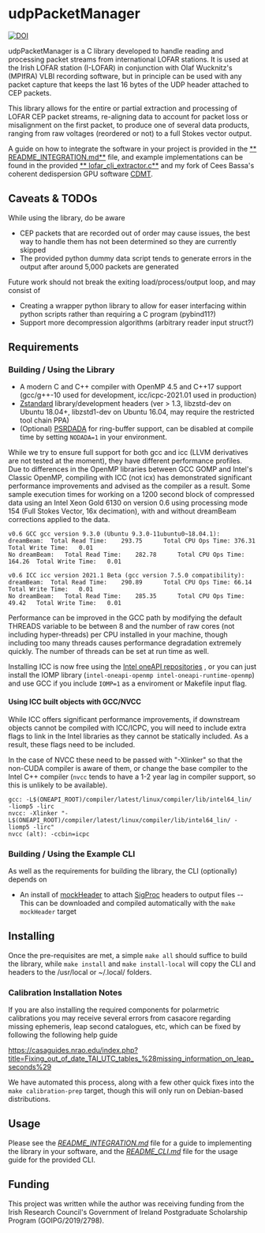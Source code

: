 udpPacketManager
================
[![DOI](https://zenodo.org/badge/DOI/10.5281/zenodo.4249771.svg)](https://doi.org/10.5281/zenodo.4249771)

udpPacketManager is a C library developed to handle reading and processing packet streams from international LOFAR
stations. It is used at the Irish LOFAR station (I-LOFAR) in conjunction with Olaf Wucknitz's (MPIfRA) VLBI recording
software, but in principle can be used with any packet capture that keeps the last 16 bytes of the UDP header attached
to CEP packets.

This library allows for the entire or partial extraction and processing of LOFAR CEP packet streams, re-aligning data to
account for packet loss or misalignment on the first packet, to produce one of several data products, ranging from raw
voltages (reordered or not) to a full Stokes vector output.

A guide on how to integrate the software in your project is provided in the [**
README_INTEGRATION.md**](docs/README_INTEGRATION.md) file, and example implementations can be found in the provided [**
lofar_cli_extractor.c**](src/CLI/lofar_cli_extractor.c) and my fork of Cees Bassa's coherent dedispersion GPU
software [CDMT](https://github.com/David-McKenna/cdmt).

Caveats & TODOs
-------

While using the library, do be aware

- CEP packets that are recorded out of order may cause issues, the best way to handle them has not been determined so
  they are currently skipped
- The provided python dummy data script tends to generate errors in the output after around 5,000 packets are generated

Future work should not break the exiting load/process/output loop, and may consist of

- Creating a wrapper python library to allow for easer interfacing within python scripts rather than requiring a C
  program (pybind11?)
- Support more decompression algorithms (arbitrary reader input struct?)

Requirements
------------

### Building / Using the Library

- A modern C and C++ compiler with OpenMP 4.5 and C++17 support (gcc/g++-10 used for development, icc/icpc-2021.01 used
  in production)
- [Zstandard](https://github.com/facebook/zstd) library/development headers (ver > 1.3, libzstd-dev on Ubuntu 18.04+,
  libzstd1-dev on Ubuntu 16.04, may require the restricted tool chain PPA)
- (Optional) [PSRDADA](http://psrdada.sourceforge.net/) for ring-buffer support, can be disabled at compile time by
  setting `NODADA=1` in your environment.

While we try to ensure full support for both gcc and icc (LLVM derivatives are not tested at the moment), they have
different performance profiles. Due to differences in the OpenMP libraries between GCC GOMP and Intel's Classic OpenMP,
compiling with ICC (not icx) has demonstrated significant performance improvements and advised as the compiler as a
result. Some sample execution times for working on a 1200 second block of compressed data using an Intel Xeon Gold 6130
on version 0.6 using processing mode 154 (Full Stokes Vector, 16x decimation), with and without dreamBeam corrections
applied to the data.

```
v0.6 GCC gcc version 9.3.0 (Ubuntu 9.3.0-11ubuntu0~18.04.1):
dreamBeam: 	Total Read Time:	293.75		Total CPU Ops Time:	376.31	Total Write Time:	0.01
No dreamBeam: 	Total Read Time:	282.78		Total CPU Ops Time:	164.26	Total Write Time:	0.01

v0.6 ICC icc version 2021.1 Beta (gcc version 7.5.0 compatibility):
dreamBeam:	Total Read Time:	290.89		Total CPU Ops Time:	66.14	Total Write Time:	0.01
No dreamBeam:	Total Read Time:	285.35		Total CPU Ops Time:	49.42	Total Write Time:	0.01
```

Performance can be improved in the GCC path by modifying the default THREADS variable to be between 8 and the number of
raw cores (not including hyper-threads) per CPU installed in your machine, though including too many threads causes
performance degradation extremely quickly. The number of threads can be set at run time as well.

Installing ICC is now free using
the [Intel oneAPI repositories](https://software.intel.com/content/www/us/en/develop/articles/installing-intel-oneapi-toolkits-via-apt.html)
, or you can just install the IOMP library (`intel-oneapi-openmp intel-oneapi-runtime-openmp`) and use GCC if you
include `IOMP=1` as a enviroment or Makefile input flag.

#### Using ICC built objects with GCC/NVCC

While ICC offers significant performance improvements, if downstream objects cannot be compiled with ICC/ICPC, you will
need to include extra flags to link in the Intel libraries as they cannot be statically included. As a result, these
flags need to be included.

In the case of NVCC these need to be passed with "-Xlinker" so that the non-CUDA compiler is aware of them, or change
the base compiler to the Intel C++ compiler (`nvcc` tends to have a 1-2 year lag in compiler support, so this is
unlikely to be available).

```
gcc: -L$(ONEAPI_ROOT)/compiler/latest/linux/compiler/lib/intel64_lin/ -liomp5 -lirc
nvcc: -Xlinker "-L$(ONEAPI_ROOT)/compiler/latest/linux/compiler/lib/intel64_lin/ -liomp5 -lirc"
nvcc (alt): -ccbin=icpc
```

### Building / Using the Example CLI

As well as the requirements for building the library, the CLI (optionally) depends on

- An install of [mockHeader](https://github.com/David-McKenna/mockHeader) to
  attach [SigProc](https://github.com/SixByNine/sigproc) headers to output files -- This can be downloaded and compiled
  automatically with the `make mockHeader` target

Installing
----------
Once the pre-requisites are met, a simple `make all` should suffice to build the library, while `make install`
and `make install-local` will copy the CLI and headers to the /usr/local or \~/.local/ folders.

### Calibration Installation Notes

If you are also installing the required components for polarmetric calibrations you may receive several errors from
casacore regarding missing ephemeris, leap second catalogues, etc, which can be fixed by following the following help
guide

https://casaguides.nrao.edu/index.php?title=Fixing_out_of_date_TAI_UTC_tables_%28missing_information_on_leap_seconds%29

We have automated this process, along with a few other quick fixes into the `make calibration-prep` target, though this
will only run on Debian-based distributions.


Usage
-----
Please see the [*README_INTEGRATION.md*](docs/README_INTEGRATION.md) file for a guide to implementing the library in
your software, and the [*README_CLI.md*](docs/README_CLI.md) file for the usage guide for the provided CLI.


Funding
-------
This project was written while the author was receiving funding from the Irish Research Council's Government of Ireland
Postgraduate Scholarship Program (GOIPG/2019/2798).
